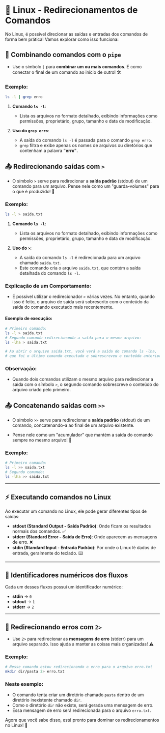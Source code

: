 # 🐧 Linux - Redirecionamentos de Comandos

No Linux, é possível direcionar as saídas e entradas dos comandos de forma bem prática! Vamos explorar como isso funciona:

## 🔗 **Combinando comandos com o `pipe`**
- Use o símbolo `|` para **combinar um ou mais comandos**. É como conectar o final de um comando ao início de outro! 🛠️

### **Exemplo**:

```bash
ls -l | grep erro
```

1. **Comando `ls -l`**:
   - Lista os arquivos no formato detalhado, exibindo informações como permissões, proprietário, grupo, tamanho e data de modificação.

2. **Uso do `grep erro`**:
   - A saída do comando `ls -l` é passada para o comando `grep erro`.
   - `grep` filtra e exibe apenas os nomes de arquivos ou diretórios que contenham a palavra **"erro"**.


## 📤 **Redirecionando saídas com `>`**
- O símbolo `>` serve para redirecionar a **saída padrão** (stdout) de um comando para um arquivo. Pense nele como um "guarda-volumes" para o que é produzido! 📄

### **Exemplo**:

```bash
ls -l > saida.txt
```

1. **Comando `ls -l`**:
   - Lista os arquivos no formato detalhado, exibindo informações como permissões, proprietário, grupo, tamanho e data de modificação.

2. **Uso do `>`**:
   - A saída do comando `ls -l` é redirecionada para um arquivo chamado `saida.txt`.
   - Este comando cria o arquivo `saida.txt`, que contém a saída detalhada do comando `ls -l`.

### Explicação de um Comportamento:

- É possível utilizar o redirecionador `>` várias vezes. No entanto, quando isso é feito, o arquivo de saída será sobrescrito com o conteúdo da saída do comando executado mais recentemente.

#### Exemplo de execução:

```bash
# Primeiro comando:
ls -l > saida.txt
# Segundo comando redirecionando a saída para o mesmo arquivo:
ls -lha > saida.txt

# Ao abrir o arquivo saida.txt, você verá a saída do comando ls -lha,
# que foi o último comando executado e sobrescreveu o conteúdo anterior.
```

### Observação:
- Quando dois comandos utilizam o mesmo arquivo para redirecionar a saída com o símbolo `>`, o segundo comando sobrescreve o conteúdo do arquivo criado pelo primeiro.


## 📤 **Concatenando saídas com `>>`**
- O símbolo `>>` serve para redirecionar a **saída padrão** (stdout) de um comando, concatenando-a ao final de um arquivo existente.

- Pense nele como um "acumulador" que mantém a saida do comando sempre no mesmo arquivo! 📄

### **Exemplo**:

```bash
# Primeiro comando:
ls -l >> saida.txt
# Segundo comando:
ls -lha >> saida.txt
```

---

## ⚡ **Executando comandos no Linux**

Ao executar um comando no Linux, ele pode gerar diferentes tipos de saídas:
- **stdout (Standard Output - Saída Padrão)**: Onde ficam os resultados normais dos comandos. ✅
- **stderr (Standard Error - Saída de Erro)**: Onde aparecem as mensagens de erro. ❌
- **stdin (Standard Input - Entrada Padrão)**: Por onde o Linux lê dados de entrada, geralmente do teclado. ⌨️

---

## 🔢 **Identificadores numéricos dos fluxos**
Cada um desses fluxos possui um identificador numérico:
- **stdin** → `0`
- **stdout** → `1`
- **stderr** → `2`

---

## 🚨 **Redirecionando erros com `2>`**
- Use `2>` para redirecionar as **mensagens de erro** (stderr) para um arquivo separado. Isso ajuda a manter as coisas mais organizadas! ⚠️


### **Exemplo**:

```bash
# Nesse comando estou redirecionando o erro para o arquivo erro.txt
mkdir dir/pasta 2> erro.txt
```
### Neste exemplo:

- O comando tenta criar um diretório chamado `pasta` dentro de um diretório inexistente chamado `dir`.
- Como o diretório `dir` não existe, será gerada uma mensagem de erro.
- Essa mensagem de erro será redirecionada para o arquivo `erro.txt`.

Agora que você sabe disso, está pronto para dominar os redirecionamentos no Linux! 🚀